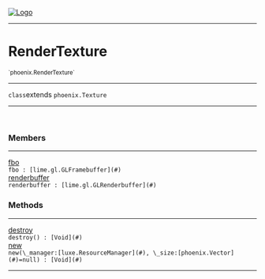 
[![Logo](../../images/logo.png)](../../api/index.html)

---



<h1>RenderTexture</h1>
<small>`phoenix.RenderTexture`</small>



---

`class`extends <code><span>phoenix.Texture</span></code>

---

&nbsp;
&nbsp;



<h3>Members</h3> <hr/><span class="member apipage">
                <a name="fbo"><a class="lift" href="#fbo">fbo</a></a><div class="clear"></div><code class="signature apipage">fbo : [lime.gl.GLFramebuffer](#)</code><br/></span>
            <span class="small_desc_flat"></span><span class="member apipage">
                <a name="renderbuffer"><a class="lift" href="#renderbuffer">renderbuffer</a></a><div class="clear"></div><code class="signature apipage">renderbuffer : [lime.gl.GLRenderbuffer](#)</code><br/></span>
            <span class="small_desc_flat"></span>





<h3>Methods</h3> <hr/><span class="method apipage">
            <a name="destroy"><a class="lift" href="#destroy">destroy</a></a> <div class="clear"></div><code class="signature apipage">destroy() : [Void](#)</code><br/><span class="small_desc_flat"></span>
        </span>
    <span class="method apipage">
            <a name="new"><a class="lift" href="#new">new</a></a> <div class="clear"></div><code class="signature apipage">new(\_manager:[luxe.ResourceManager](#)<span></span>, \_size:[phoenix.Vector](#)<span>=null</span>) : [Void](#)</code><br/><span class="small_desc_flat"></span>
        </span>
    





---

&nbsp;
&nbsp;
&nbsp;
&nbsp;
